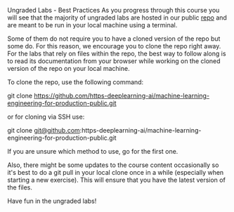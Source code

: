 Ungraded Labs - Best Practices
As you progress through this course you will see that the majority of ungraded labs are hosted in our public [repo](https://github.com/https-deeplearning-ai/machine-learning-engineering-for-production-public) and are meant to be run in your local machine using a terminal.

Some of them do not require you to have a cloned version of the repo but some do. For this reason, we encourage you to clone the repo right away. For the labs that rely on files within the repo, the best way to follow along is to read its documentation from your browser while working on the cloned version of the repo on your local machine.

To clone the repo, use the following command:

git clone https://github.com/https-deeplearning-ai/machine-learning-engineering-for-production-public.git

or for cloning via SSH use:

git clone git@github.com:https-deeplearning-ai/machine-learning-engineering-for-production-public.git


If you are unsure which method to use, go for the first one.

Also, there might be some updates to the course content occasionally so it's best to do a git pull in your local clone once in a while (especially when starting a new exercise). This will ensure that you have the latest version of the files.


Have fun in the ungraded labs!